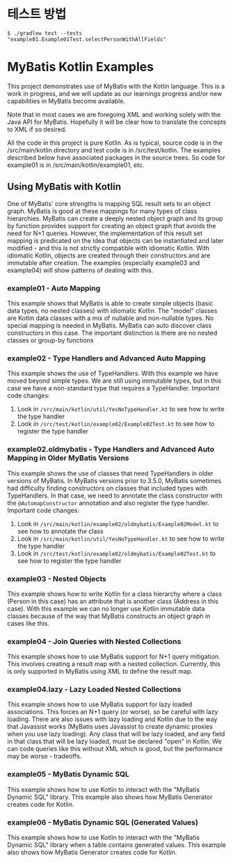 # 테스트 방법

    $ ./gradlew test --tests "example01.Example01Test.selectPersonWithAllFields"

# MyBatis Kotlin Examples

This project demonstrates use of MyBatis with the Kotlin language.  This is a work in progress, and we will update as
our learnings progress and/or new capabilities in MyBatis become available.

Note that in most cases we are foregoing XML and working solely with the Java API for MyBatis.  Hopefully it will be
clear how to translate the concepts to XML if so desired.

All the code in this project is pure Kotlin. As is typical, source code is in the /src/main/kotlin
directory and test code is in /src/test/kotlin.  The examples described below have associated packages
in the source trees.  So code for example01 is in /src/main/kotlin/example01, etc.  

## Using MyBatis with Kotlin

One of MyBatis' core strengths is mapping SQL result sets to an object graph.  MyBatis is good at these mappings for
many types of class hierarchies. MyBatis can create a deeply nested object graph and its group by function
provides support for creating an object graph that avoids the need for N+1 queries. However, the implementation of this
result set mapping is predicated on the idea that objects can be instantiated and later modified - and this is not
strictly compatible with idiomatic Kotlin. With idiomatic Kotlin, objects are created through their constructors and are
immutable after creation. The examples (especially example03 and example04) will show patterns of dealing with this.

### example01 - Auto Mapping

This example shows that MyBatis is able to create simple objects (basic data types, no nested classes) with idiomatic
Kotlin. The "model" classes are Kotlin data classes with a mix of nullable and non-nullable types.  No special mapping
is needed in MyBatis. MyBatis can auto discover class constructors in this case. The important distinction is there are
no nested classes or group-by functions 

### example02 - Type Handlers and Advanced Auto Mapping

This example shows the use of TypeHandlers. With this example we have moved beyond simple types.
We are still using immutable types, but in this case we have a non-standard type that requires a
TypeHandler. Important code changes:
  
1. Look in `/src/main/kotlin/util/YesNoTypeHandler.kt` to see how to write the type handler
1. Look in `/src/test/kotlin/example02/Example02Test.kt` to see how to register the type handler

### example02.oldmybatis - Type Handlers and Advanced Auto Mapping in Older MyBatis Versions

This example shows the use of classes that need TypeHandlers in older versions of MyBatis. In MyBatis versions prior to
3.5.0, MyBatis sometimes had difficulty finding constructors on classes that included types with TypeHandlers.
In that case, we need to annotate the class constructor
with the `@AutomapConstructor` annotation and also register the type handler.  Important code changes:

1. Look in `/src/main/kotlin/example02/oldmybatis/Example02Model.kt` to see how to annotate the class
1. Look in `/src/main/kotlin/util/YesNoTypeHandler.kt` to see how to write the type handler
1. Look in `/src/test/kotlin/example02/oldmybatis/Example02Test.kt` to see how to register the type handler

### example03 - Nested Objects

This example shows how to write Kotlin for a class hierarchy where a class (Person in this case) has an
attribute that is another class (Address in this case).  With this example we can no longer use Kotlin
immutable data classes because of the way that MyBatis constructs an object graph in cases like this. 

### example04 - Join Queries with Nested Collections

This example shows how to use MyBatis support for N+1 query mitigation.  This involves creating a
result map with a nested collection.  Currently, this is only supported in MyBatis using XML to define the
result map. 

### example04.lazy - Lazy Loaded Nested Collections

This example shows how to use MyBatis support for lazy loaded associations. This forces an N+1 query (or worse),
so be careful with lazy loading.  There are also issues with lazy loading and Kotlin due to the way that Javassist
works (MyBatis uses Javassist to create dynamic proxies when you use lazy loading). Any class that will be
lazy loaded, and any field in that class that will be lazy loaded, must be declared "open" in Kotlin.
We can code queries like this without XML which is good, but the performance may be worse - tradeoffs.

### example05 - MyBatis Dynamic SQL

This example shows how to use Kotlin to interact with the "MyBatis Dynamic SQL" library.
This example also shows how MyBatis Generator creates code for Kotlin.

### example06 - MyBatis Dynamic SQL (Generated Values)

This example shows how to use Kotlin to interact with the "MyBatis Dynamic SQL" library when a
table contains generated values.
This example also shows how MyBatis Generator creates code for Kotlin.
